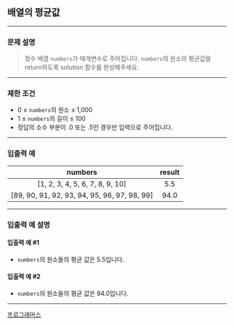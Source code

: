## 배열의 평균값

---

### 문제 설명
> 정수 배열 `numbers`가 매개변수로 주어집니다. `numbers`의 원소의 평균값을 return하도록 solution 함수를 완성해주세요.

---

### 제한 조건
* 0 ≤ `numbers`의 원소 ≤ 1,000
* 1 ≤ `numbers`의 길이 ≤ 100
* 정답의 소수 부분이 .0 또는 .5인 경우만 입력으로 주어집니다.

---

### 입출력 예
|                   numbers                    | result |
|:--------------------------------------------:|:------:|
|       [1, 2, 3, 4, 5, 6, 7, 8, 9, 10]        |  5.5   |
| [89, 90, 91, 92, 93, 94, 95, 96, 97, 98, 99] |  94.0  | 

---

### 입출력 예 설명
#### 입출력 예 #1
* `numbers`의 원소들의 평균 값은 5.5입니다.
#### 입출력 예 #2
* `numbers`의 원소들의 평균 값은 94.0입니다.

---

[프로그래머스](https://school.programmers.co.kr/learn/courses/30/lessons/120817)